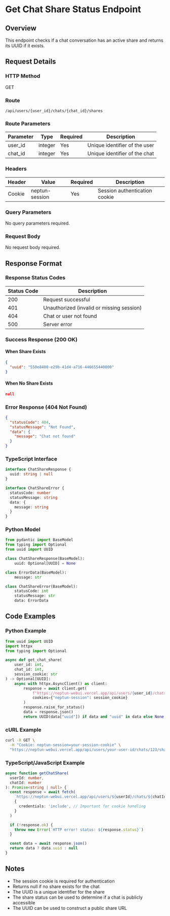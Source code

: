 # Get Chat Share Status Endpoint

## Overview

This endpoint checks if a chat conversation has an active share and returns its UUID if it exists.

## Request Details

### HTTP Method

GET

### Route

`/api/users/{user_id}/chats/{chat_id}/shares`

### Route Parameters

| Parameter | Type    | Required | Description                   |
| --------- | ------- | -------- | ----------------------------- |
| user_id   | integer | Yes      | Unique identifier of the user |
| chat_id   | integer | Yes      | Unique identifier of the chat |

### Headers

| Header | Value          | Required | Description                   |
| ------ | -------------- | -------- | ----------------------------- |
| Cookie | neptun-session | Yes      | Session authentication cookie |

### Query Parameters

No query parameters required.

### Request Body

No request body required.

## Response Format

### Response Status Codes

| Status Code | Description                               |
| ----------- | ----------------------------------------- |
| 200         | Request successful                        |
| 401         | Unauthorized (invalid or missing session) |
| 404         | Chat or user not found                    |
| 500         | Server error                              |

### Success Response (200 OK)

#### When Share Exists

```json
{
  "uuid": "550e8400-e29b-41d4-a716-446655440000"
}
```

#### When No Share Exists

```json
null
```

### Error Response (404 Not Found)

```json
{
  "statusCode": 404,
  "statusMessage": "Not Found",
  "data": {
    "message": "Chat not found"
  }
}
```

### TypeScript Interface

```typescript
interface ChatShareResponse {
  uuid: string | null
}

interface ChatShareError {
  statusCode: number
  statusMessage: string
  data: {
    message: string
  }
}
```

### Python Model

```python
from pydantic import BaseModel
from typing import Optional
from uuid import UUID

class ChatShareResponse(BaseModel):
    uuid: Optional[UUID] = None

class ErrorData(BaseModel):
    message: str

class ChatShareError(BaseModel):
    statusCode: int
    statusMessage: str
    data: ErrorData
```

## Code Examples

### Python Example

```python
from uuid import UUID
import httpx
from typing import Optional

async def get_chat_share(
    user_id: int,
    chat_id: int,
    session_cookie: str
) -> Optional[UUID]:
    async with httpx.AsyncClient() as client:
        response = await client.get(
            f"https://neptun-webui.vercel.app/api/users/{user_id}/chats/{chat_id}/shares",
            cookies={"neptun-session": session_cookie}
        )
        response.raise_for_status()
        data = response.json()
        return UUID(data["uuid"]) if data and "uuid" in data else None
```

### cURL Example

```bash
curl -X GET \
  -H "Cookie: neptun-session=your-session-cookie" \
  "https://neptun-webui.vercel.app/api/users/your-user-id/chats/123/shares"
```

### TypeScript/JavaScript Example

```typescript
async function getChatShare(
  userId: number,
  chatId: number
): Promise<string | null> {
  const response = await fetch(
    `https://neptun-webui.vercel.app/api/users/${userId}/chats/${chatId}/shares`,
    {
      credentials: 'include', // Important for cookie handling
    }
  )

  if (!response.ok) {
    throw new Error(`HTTP error! status: ${response.status}`)
  }

  const data = await response.json()
  return data ? data.uuid : null
}
```

## Notes

- The session cookie is required for authentication
- Returns null if no share exists for the chat
- The UUID is a unique identifier for the share
- The share status can be used to determine if a chat is publicly accessible
- The UUID can be used to construct a public share URL

